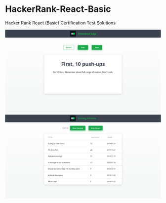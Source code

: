 # HackerRank-React-Basic
Hacker Rank React (Basic) Certification Test Solutions

<img src="https://github.com/Sacsam005/HackerRank-React-Basic-Solutions/blob/main/img/slideshow%20app.png?raw=true" />

<img src="https://github.com/Sacsam005/HackerRank-React-Basic-Solutions/blob/main/img/sorting%20articles.png?raw=true" />
